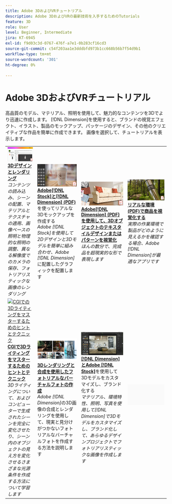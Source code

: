 ```yaml
---
title: Adobe 3DおよびVRチュートリアル
description: Adobe 3DおよびVRの最新技術を入手するためのTutorials
feature: 3D
role: User
level: Beginner, Intermediate
jira: KT-6945
exl-id: f9d03c3d-0767-476f-a7e1-0b283cf16cd3
source-git-commit: c54f203aa1e3dddbfd973b1cc668b56b7f54d9b1
workflow-type: tm+mt
source-wordcount: '301'
ht-degree: 0%

---
```


# Adobe 3DおよびVRチュートリアル

高品質のモデル、マテリアル、照明を使用して、魅力的なコンテンツを3Dでより迅速に作成します。 [!DNL Dimension]を使用すると、ブランドの視覚エフェクト、イラスト、製品のモックアップ、パッケージのデザイン、その他のクリエイティブな作品を簡単に作成できます。 画像を選択して、チュートリアルを表示します。

<table>
<tr>
 <td>
   <a href="substance-3d-stager.md">
      <img alt="3Dデザインとレンダリング" src="assets/Substance3DStager.png" />
   </a>
    <div>
   <a href="substance-3d-stager.md"><strong>3Dデザインとレンダリング</strong></a>
    </div>
    <em>コンテンツの読み込み、シーンの配置、マテリアルとテクスチャの適用、画像ベースの照明と物理的な照明の調整、異なる解像度でのカメラの保存、フォトリアリスティックな画像のレンダリング</em>
    <br>
  </td>
  <td>
   <a href="assets/CreateRealistic3DMockupswithAdobeStockandDimension.pdf">
      <img alt="Adobe[!DNL Stock]を使用してリアルな3Dモックアップを作成する [!DNL Dimension]" src="assets/CreateRealistic3DMockupswithAdobeStockandDimension.jpg" />
   </a>
    <div>
   <a href="assets/CreateRealistic3DMockupswithAdobeStockandDimension.pdf"><strong>Adobe[!DNL Stock]と[!DNL Dimension] (PDF)</strong></a>を使ってリアルな3Dモックアップを作成する
    </div>
    <em>Adobe [!DNL Stock]を使用して2Dデザインと3Dモデルを簡単に組み合わせ、Adobe [!DNL Dimension]</em>に配置したグラフィックを配置します
    <br>
  </td>
  <td>
   <a href="assets/VisualizeTextileDesignsorPatternson3DObjectswithAdobeDimension.pdf">
      <img alt="3DオブジェクトのテキスタイルデザインまたはパターンをAdobeで視覚化する [!DNL Dimension]" src="assets/VisualizeTextileDesignsorPatternson3DObjectswithAdobeDimension.jpg" />
   </a>
    <div>
   <a href="assets/VisualizeTextileDesignsorPatternson3DObjectswithAdobeDimension.pdf"><strong>Adobe[!DNL Dimension] (PDF)を使用して、3Dオブジェクトのテキスタイルデザインまたはパターンを視覚化</strong></a>
    </div>
    <em>ほんの数分で、完成品を超現実的な形で表現します</em>
    <br>
  </td>
  <td>
   <a href="../cce/assets/VisualizeyourProductinaRealisticEnvironment.pdf">
      <img alt="製品をリアルな環境で視覚化する" src="assets/VisualizeyourProductinaRealisticEnvironment.jpg" />
   </a>
    <div>
   <a href="../cce/assets/VisualizeyourProductinaRealisticEnvironment.pdf"><strong>リアルな環境(PDF)で商品を視覚化する</strong></a>
    </div>
    <em>実際の作業環境で製品がどのように見えるかを確認する場合、Adobe [!DNL Dimension]が最適なアプリです</em>
    <br>
  </td>
</tr>
<tr>
  <td>
   <a href="mastering3dlighting.md">
      <img alt="CGIでの3Dライティングをマスターするためのヒントとテクニック" src="assets/Mastering3dlighting_1.gif" />
   </a>
    <div>
   <a href="mastering3dlighting.md"><strong>CGIで3Dライティングをマスターするためのヒントとテクニック</strong></a>
    </div>
    <em>3Dライティングについて、およびコンピューターで生成されたシーンを完全に変化させたり、シーン内のオブジェクトの見え方を変化させるさまざまな光源条件を作成する方法について学習します</em>
    <br>
  </td>
  <td>
   <a href="photorealistic.md">
      <img alt="3Dレンダリングと合成を使用したフォトリアルなバーチャルフォトの作成" src="assets/Photorealistic_TOC.png" />
   </a>
    <div>
   <a href="photorealistic.md"><strong>3Dレンダリングと合成を使用したフォトリアルなバーチャルフォトの作成</strong></a>
    </div>
    <em>Adobe [!DNL Dimension]</em>の3D画像の合成とレンダリングを使用して、現実と見分けがつかないフォトリアルなバーチャルフォトを作成する方法を説明します
    <br>
  </td>
  <td>
   <a href="3ddimensionstock.md">
      <img alt="[!DNL Dimension]とAdobeで3Dモデルをカスタマイズしてブランド化する [!DNL Stock]" src="assets/3ddimensionstock.jpg" />
   </a>
    <div>
   <a href="3ddimensionstock.md"><strong>[!DNL Dimension]とAdobe [!DNL Stock]</strong></a>を使用して3Dモデルをカスタマイズし、ブランド化する
    </div>
    <em>マテリアル、環境特性、照明、写真を使用して[!DNL Dimension]で3Dモデルをカスタマイズし、ブランド化して、あらゆるデザインプロジェクトでフォトリアリスティックな画像を作成します</em>
    <br>
  </td>
  <td>
    <img alt="スペーサー" src="../assets/Gray_thumbnail.png" />
    <div>
    <br>
  </td>
</tr>
</table>